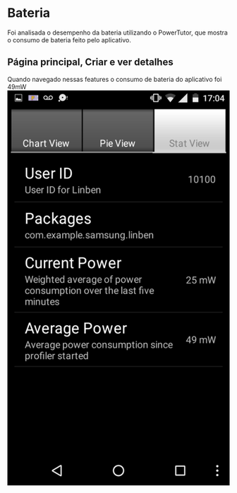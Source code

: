 # Bateria
Foi analisada o desempenho da bateria utilizando o PowerTutor, que mostra o consumo de bateria feito pelo aplicativo.

## Página principal, Criar e ver detalhes
Quando navegado nessas features o consumo de bateria do aplicativo foi 49mW
![](https://github.com/rmso/linben/blob/0d9bcf92530b1f6b6b13aa0326e8f4e3ae8f2b0f/imagensAnalise/bateria.png)

